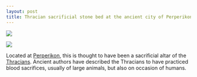 ```yaml
---
layout: post
title: Thracian sacrificial stone bed at the ancient city of Perperikon
---
```


![](https://i.imgur.com/zYDlXp9.jpg)

![](https://i.imgur.com/584tkVi.jpg)

Located at [Perperikon](https://en.wikipedia.org/wiki/Perperikon), this is thought to have been a sacrificial altar of the [Thracians](https://en.wikipedia.org/wiki/Thracians). Ancient authors have described the Thracians to have practiced blood sacrifices, usually of large animals, but also on occasion of humans. 
